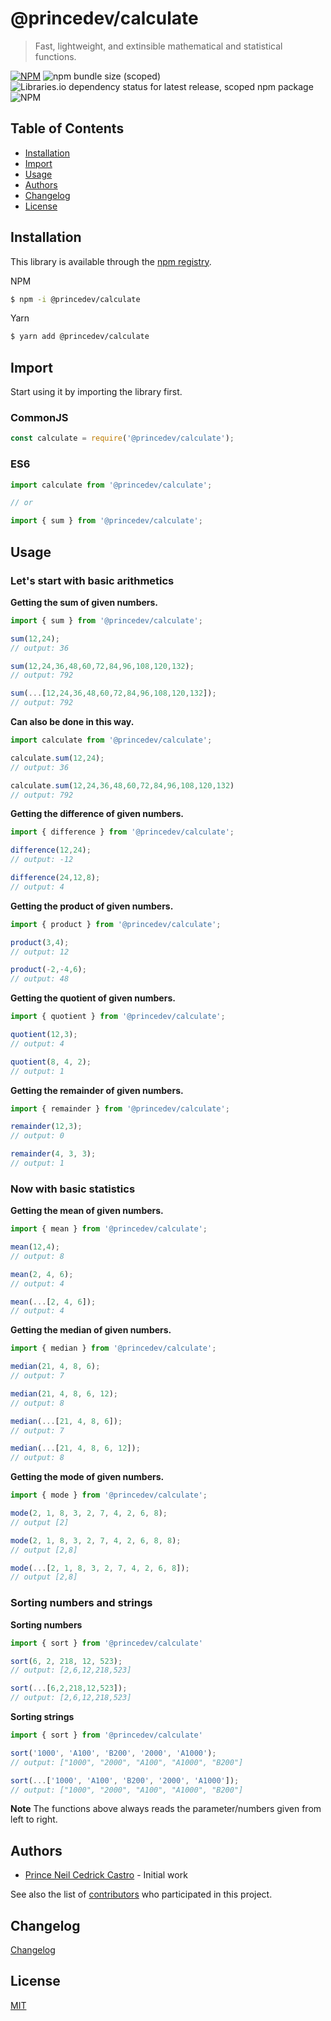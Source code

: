 # @princedev/calculate
> Fast, lightweight, and extinsible mathematical and statistical functions.

[![NPM](https://img.shields.io/npm/v/@princedev/calculate.svg)](https://www.npmjs.com/package/@princedev/calculate)
![npm bundle size (scoped)](https://img.shields.io/bundlephobia/min/@princedev/calculate)
![Libraries.io dependency status for latest release, scoped npm package](https://img.shields.io/librariesio/release/npm/@princedev/calculate)
![NPM](https://img.shields.io/npm/l/@princedev/calculate)

## Table of Contents
 - [Installation](#installation)
 - [Import](#import)
 - [Usage](#usage)
 - [Authors](#authors)
 - [Changelog](#changelog)
 - [License](#license)

<!-- toc -->

## Installation

This library is available through the [npm registry](https://www.npmjs.com/).

NPM
```bash
$ npm -i @princedev/calculate
```

Yarn
```bash
$ yarn add @princedev/calculate
```

## Import

Start using it by importing the library first.

### CommonJS
```javascript
const calculate = require('@princedev/calculate');
```

### ES6
```javascript
import calculate from '@princedev/calculate';

// or

import { sum } from '@princedev/calculate';
```

## Usage

### Let's start with basic arithmetics

**Getting the sum of given numbers.**
```javascript
import { sum } from '@princedev/calculate';

sum(12,24);
// output: 36

sum(12,24,36,48,60,72,84,96,108,120,132);
// output: 792

sum(...[12,24,36,48,60,72,84,96,108,120,132]);
// output: 792
```

**Can also be done in this way.**
```javascript
import calculate from '@princedev/calculate';

calculate.sum(12,24);
// output: 36

calculate.sum(12,24,36,48,60,72,84,96,108,120,132)
// output: 792
```

**Getting the difference of given numbers.**
```javascript
import { difference } from '@princedev/calculate';

difference(12,24);
// output: -12

difference(24,12,8);
// output: 4
```

**Getting the product of given numbers.**
```javascript
import { product } from '@princedev/calculate';

product(3,4);
// output: 12

product(-2,-4,6);
// output: 48
```

**Getting the quotient of given numbers.**
```javascript
import { quotient } from '@princedev/calculate';

quotient(12,3);
// output: 4

quotient(8, 4, 2);
// output: 1
```

**Getting the remainder of given numbers.**
```javascript
import { remainder } from '@princedev/calculate';

remainder(12,3);
// output: 0

remainder(4, 3, 3);
// output: 1
```

### Now with basic statistics

**Getting the mean of given numbers.**
```javascript
import { mean } from '@princedev/calculate';

mean(12,4);
// output: 8

mean(2, 4, 6);
// output: 4

mean(...[2, 4, 6]);
// output: 4
```

**Getting the median of given numbers.**
```javascript
import { median } from '@princedev/calculate';

median(21, 4, 8, 6);
// output: 7

median(21, 4, 8, 6, 12);
// output: 8

median(...[21, 4, 8, 6]);
// output: 7

median(...[21, 4, 8, 6, 12]);
// output: 8
```

**Getting the mode of given numbers.**
```javascript
import { mode } from '@princedev/calculate';

mode(2, 1, 8, 3, 2, 7, 4, 2, 6, 8);
// output [2]

mode(2, 1, 8, 3, 2, 7, 4, 2, 6, 8, 8);
// output [2,8]

mode(...[2, 1, 8, 3, 2, 7, 4, 2, 6, 8]);
// output [2,8]
```

### Sorting numbers and strings

**Sorting numbers**
```javascript
import { sort } from '@princedev/calculate'

sort(6, 2, 218, 12, 523);
// output: [2,6,12,218,523]

sort(...[6,2,218,12,523]);
// output: [2,6,12,218,523]
```

**Sorting strings**
```javascript
import { sort } from '@princedev/calculate'

sort('1000', 'A100', 'B200', '2000', 'A1000');
// output: ["1000", "2000", "A100", "A1000", "B200"]

sort(...['1000', 'A100', 'B200', '2000', 'A1000']);
// output: ["1000", "2000", "A100", "A1000", "B200"]
```

**Note** The functions above always reads the parameter/numbers given from left to right.

## Authors

- [Prince Neil Cedrick Castro](https://github.com/git-ced/) - Initial work

See also the list of [contributors](https://github.com/git-ced/calculate/contributors) who participated in this project.

## Changelog

[Changelog](https://github.com/git-ced/calculate/releases)

## License

  [MIT](LICENSE)
